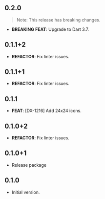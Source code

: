 ## 0.2.0

> Note: This release has breaking changes.

 - **BREAKING** **FEAT**: Upgrade to Dart 3.7.

## 0.1.1+2

 - **REFACTOR**: Fix linter issues.

## 0.1.1+1

 - **REFACTOR**: Fix linter issues.

## 0.1.1

 - **FEAT**: [DX-1216] Add 24x24 icons.

## 0.1.0+2

 - **REFACTOR**: Fix linter issues.

## 0.1.0+1

 - Release package

## 0.1.0

- Initial version.
